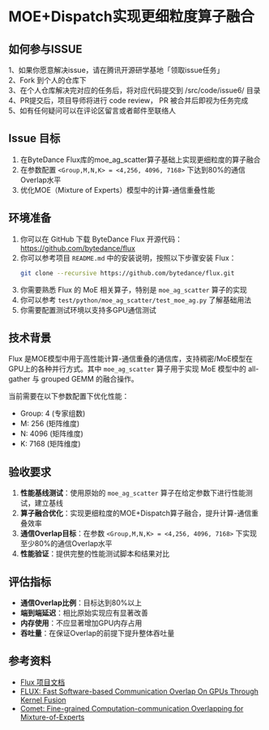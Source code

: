 # MOE+Dispatch实现更细粒度算子融合

## 如何参与ISSUE
1、如果你愿意解决issue，请在腾讯开源研学基地「领取issue任务」  
2、Fork 到个人的仓库下  
3、在个人仓库解决完对应的任务后，将对应代码提交到 /src/code/issue6/ 目录  
4、PR提交后，项目导师将进行 code review， PR 被合并后即视为任务完成  
5、如有任何疑问可以在评论区留言或者邮件至联络人  

## Issue 目标

1. 在ByteDance Flux库的moe_ag_scatter算子基础上实现更细粒度的算子融合
2. 在参数配置 `<Group,M,N,K> = <4,256, 4096, 7168>` 下达到80%的通信Overlap水平
3. 优化MOE（Mixture of Experts）模型中的计算-通信重叠性能

## 环境准备

1. 你可以在 GitHub 下载 ByteDance Flux 开源代码：https://github.com/bytedance/flux
2. 你可以参考项目 `README.md` 中的安装说明，按照以下步骤安装 Flux：
   ```bash
   git clone --recursive https://github.com/bytedance/flux.git
   ```
3. 你需要熟悉 Flux 的 MoE 相关算子，特别是 `moe_ag_scatter` 算子的实现
4. 你可以参考 `test/python/moe_ag_scatter/test_moe_ag.py` 了解基础用法
5. 你需要配置测试环境以支持多GPU通信测试

## 技术背景

Flux 是MOE模型中用于高性能计算-通信重叠的通信库，支持稠密/MoE模型在GPU上的各种并行方式。其中 `moe_ag_scatter` 算子用于实现 MoE 模型中的 all-gather 与 grouped GEMM 的融合操作。

当前需要在以下参数配置下优化性能：
- Group: 4 (专家组数)
- M: 256 (矩阵维度)
- N: 4096 (矩阵维度)  
- K: 7168 (矩阵维度)

## 验收要求

1. **性能基线测试**：使用原始的 `moe_ag_scatter` 算子在给定参数下进行性能测试，建立基线
2. **算子融合优化**：实现更细粒度的MOE+Dispatch算子融合，提升计算-通信重叠效率
3. **通信Overlap目标**：在参数 `<Group,M,N,K> = <4,256, 4096, 7168>` 下实现至少80%的通信Overlap水平
4. **性能验证**：提供完整的性能测试脚本和结果对比

## 评估指标

- **通信Overlap比例**：目标达到80%以上
- **端到端延迟**：相比原始实现应有显著改善
- **内存使用**：不应显著增加GPU内存占用
- **吞吐量**：在保证Overlap的前提下提升整体吞吐量

## 参考资料

- [Flux 项目文档](https://github.com/bytedance/flux)
- [FLUX: Fast Software-based Communication Overlap On GPUs Through Kernel Fusion](https://arxiv.org/abs/2406.06858)
- [Comet: Fine-grained Computation-communication Overlapping for Mixture-of-Experts](https://arxiv.org/abs/2502.19811) 